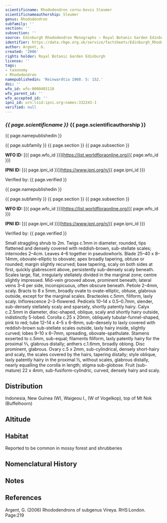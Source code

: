```yaml
---
scientificname: Rhododendron cornu-bovis Sleumer
scientificnameauthorship: Sleumer
genus: Rhododendron
subfamily: ''
section: ''
subsection: ''
source: Edinburgh Rhododendron Monographs – Royal Botanic Garden Edinburgh
identifier: https://data.rbge.org.uk/service/factsheets/Edinburgh_Rhododendron_Monographs.xhtml
author: Argent, G.
created: '2006'
rights holder: Royal Botanic Garden Edinburgh
license: ''
tags:
- taxonomy
- Rhododendron
namepublishedin: 'Reinwardtia 1960. 5: 152.'
doi: ''
wfo_id: wfo-0000403118
wfo_parent_id: ''
wfo_accepted_id: ''
ipni_id: urn:lsid:ipni.org:names:332243-1
verified: null
---
```

### _{{ page.scientificname }}_ {{ page.scientificauthorship }}
 {{ page.namepublishedin }}

{{ page.subfamily }} {{ page.section }} {{ page.subsection }}

**WFO ID:** [{{ page.wfo_id }}](https://list.worldfloraonline.org/{{ page.wfo_id }})

**IPNI ID:** [{{ page.ipni_id }}](https://www.ipni.org/n/{{ page.ipni_id }})

Verified by: {{ page.verified }}

 {{ page.namepublishedin }}

{{ page.subfamily }} {{ page.section }} {{ page.subsection }}

**WFO ID:** [{{ page.wfo_id }}](https://list.worldfloraonline.org/{{ page.wfo_id }})

**IPNI ID:** [{{ page.ipni_id }}](https://www.ipni.org/n/{{ page.ipni_id }})

Verified by: {{ page.verified }}



Small straggling shrub to 2m. Twigs c.1mm in diameter, rounded, tips flattened and densely covered with reddish-brown, sub-stellate scales; internodes 2–4cm. Leaves 4–6 together in pseudowhorls. Blade 25–40 x 8–14mm, obovate-elliptic to obovate; apex broadly tapering, obtuse or rounded; margin slightly recurved; base tapering, scaly on both sides at first, quickly glabrescent above, persistently sub-densely scaly beneath. Scales large, flat, irregularly stellately divided in the marginal zone; centre slightly impressed. Mid-vein grooved above, prominent beneath; lateral veins 3–4 per side, inconspicuous, often obscure beneath. Petiole 2–4mm, scaly. Bracts to 8 x 5mm, broadly ovate to ovate-elliptic, obtuse, glabrous outside, except for the marginal scales. Bracteoles c.5mm, filiform, laxly scaly. Inflorescence 2–3-flowered. Pedicels 10–14 x 0.5–0.7mm, slender, sub-densely stellately scaly and sparsely, shortly patently hairy. Calyx c.2.5mm in diameter, disc-shaped, oblique, scaly and shortly hairy outside, indistinctly 5-lobed. Corolla c.25 x 20mm, obliquely tubular-funnel-shaped, pink to red; tube 12–14 x 4–5 x 6–8mm, sub-densely to laxly covered with reddish-brown sub-stellate scales outside, laxly hairy inside, slightly curved; lobes 9–10 x 6–7mm, spreading, obovate-spathulate. Stamens exserted to c.5mm, sub-equal; filaments filiform, laxly patently hairy for the proximal 2⁄3, glabrous distally; anthers c.1.6mm, broadly oblong. Disc prominent, glabrous. Ovary c.5 x 2mm, sub-cylindrical, densely short-hairy and scaly, the scales covered by the hairs, tapering distally; style oblique, laxly patently hairy in the proximal ½, without scales, glabrous distally, nearly equalling the corolla in length; stigma sub-globose. Fruit (sub-mature) 22 x 4mm, sub-fusiform-cylindric, curved, densely hairy and scaly.

## Distribution
Indonesia, New Guinea (W), Waigeou I., (W of Vogelkop), top of Mt Nok (Buffelhoorn)

## Altitude


## Habitat
Reported to be common in mossy forest and shrubberies

## Nomenclatural History

                       
## Notes


## References

Argent, G. (2006) Rhododendrons of subgenus Vireya. RHS:London. Page:219
